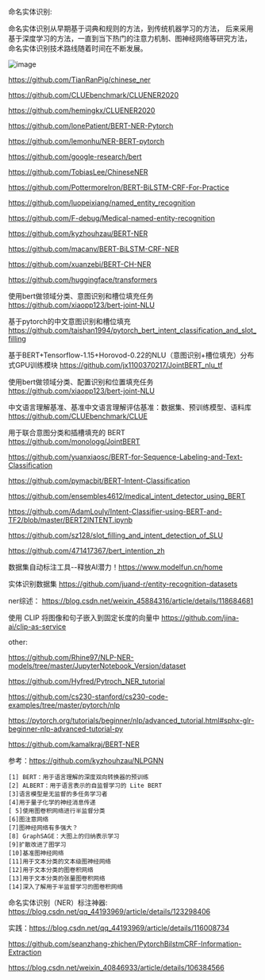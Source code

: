 
命名实体识别:

命名实体识别从早期基于词典和规则的方法，到传统机器学习的方法， 后来采用基于深度学习的方法，一直到当下热门的注意力机制、图神经网络等研究方法， 命名实体识别技术路线随着时间在不断发展。

![image](https://user-images.githubusercontent.com/36963108/178393815-01045ee4-885e-4aec-9231-c65cfa3af835.png)


https://github.com/TianRanPig/chinese_ner

https://github.com/CLUEbenchmark/CLUENER2020

https://github.com/hemingkx/CLUENER2020

https://github.com/lonePatient/BERT-NER-Pytorch

https://github.com/lemonhu/NER-BERT-pytorch

https://github.com/google-research/bert

https://github.com/TobiasLee/ChineseNER

https://github.com/PottermoreIron/BERT-BiLSTM-CRF-For-Practice

https://github.com/luopeixiang/named_entity_recognition

https://github.com/F-debug/Medical-named-entity-recognition

https://github.com/kyzhouhzau/BERT-NER

https://github.com/macanv/BERT-BiLSTM-CRF-NER

https://github.com/xuanzebi/BERT-CH-NER

https://github.com/huggingface/transformers

使用bert做领域分类、意图识别和槽位填充任务 https://github.com/xiaopp123/bert-joint-NLU

基于pytorch的中文意图识别和槽位填充 https://github.com/taishan1994/pytorch_bert_intent_classification_and_slot_filling

基于BERT+Tensorflow-1.15+Horovod-0.22的NLU（意图识别+槽位填充）分布式GPU训练模块 https://github.com/jx1100370217/JointBERT_nlu_tf

使用bert做领域分类、配置识别和位置填充任务 https://github.com/xiaopp123/bert-joint-NLU

中文语言理解基准、基准中文语言理解评估基准：数据集、预训练模型、语料库 https://github.com/CLUEbenchmark/CLUE

用于联合意图分类和插槽填充的 BERT https://github.com/monologg/JointBERT

https://github.com/yuanxiaosc/BERT-for-Sequence-Labeling-and-Text-Classification

https://github.com/pymacbit/BERT-Intent-Classification

https://github.com/ensembles4612/medical_intent_detector_using_BERT

https://github.com/AdamLouly/Intent-Classifier-using-BERT-and-TF2/blob/master/BERT2INTENT.ipynb

https://github.com/sz128/slot_filling_and_intent_detection_of_SLU

https://github.com/471417367/bert_intention_zh

数据集自动标注工具--释放AI潜力！https://www.modelfun.cn/home

实体识别数据集 https://github.com/juand-r/entity-recognition-datasets

ner综述： https://blog.csdn.net/weixin_45884316/article/details/118684681

使用 CLIP 将图像和句子嵌入到固定长度的向量中 https://github.com/jina-ai/clip-as-service

other: 

https://github.com/Rhine97/NLP-NER-models/tree/master/JupyterNotebook_Version/dataset

https://github.com/Hyfred/Pytroch_NER_tutorial

https://github.com/cs230-stanford/cs230-code-examples/tree/master/pytorch/nlp

https://pytorch.org/tutorials/beginner/nlp/advanced_tutorial.html#sphx-glr-beginner-nlp-advanced-tutorial-py

https://github.com/kamalkraj/BERT-NER


参考：https://github.com/kyzhouhzau/NLPGNN
 ```
[1] BERT：用于语言理解的深度双向转换器的预训练
[2] ALBERT：用于语言表示的自监督学习的 Lite BERT
[3]语言模型是无监督的多任务学习者
[4]用于量子化学的神经消息传递
[ 5]使用图卷积网络进行半监督分类
[6]图注意网络
[7]图神经网络有多强大？
[8] GraphSAGE：大图上的归纳表示学习
[9]扩散改进了图学习
[10]基准图神经网络
[11]用于文本分类的文本级图神经网络
[12]用于文本分类的图卷积网络
[13]用于文本分类的张量图卷积网络
[14]深入了解用于半监督学习的图卷积网络
```

命名实体识别（NER）标注神器: https://blog.csdn.net/qq_44193969/article/details/123298406

实践：https://blog.csdn.net/qq_44193969/article/details/116008734

https://github.com/seanzhang-zhichen/PytorchBilstmCRF-Information-Extraction

https://blog.csdn.net/weixin_40846933/article/details/106384566
